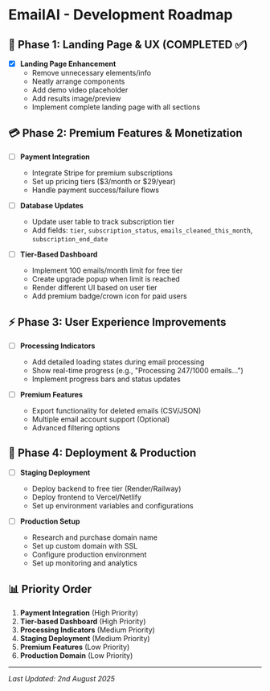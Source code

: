 # EmailAI - Development Roadmap

## 🎯 Phase 1: Landing Page & UX (COMPLETED ✅)
- [x] **Landing Page Enhancement**
  - Remove unnecessary elements/info
  - Neatly arrange components
  - Add demo video placeholder 
  - Add results image/preview
  - Implement complete landing page with all sections

## 💳 Phase 2: Premium Features & Monetization
- [ ] **Payment Integration**
  - Integrate Stripe for premium subscriptions
  - Set up pricing tiers ($3/month or $29/year)
  - Handle payment success/failure flows
  
- [ ] **Database Updates**
  - Update user table to track subscription tier
  - Add fields: `tier`, `subscription_status`, `emails_cleaned_this_month`, `subscription_end_date`
  
- [ ] **Tier-Based Dashboard**
  - Implement 100 emails/month limit for free tier
  - Create upgrade popup when limit is reached
  - Render different UI based on user tier
  - Add premium badge/crown icon for paid users

## ⚡ Phase 3: User Experience Improvements
- [ ] **Processing Indicators**
  - Add detailed loading states during email processing
  - Show real-time progress (e.g., "Processing 247/1000 emails...")
  - Implement progress bars and status updates
  
- [ ] **Premium Features**
  - Export functionality for deleted emails (CSV/JSON)
  - Multiple email account support (Optional)
  - Advanced filtering options

## 🚀 Phase 4: Deployment & Production
- [ ] **Staging Deployment**
  - Deploy backend to free tier (Render/Railway)
  - Deploy frontend to Vercel/Netlify
  - Set up environment variables and configurations
  
- [ ] **Production Setup**
  - Research and purchase domain name
  - Set up custom domain with SSL
  - Configure production environment
  - Set up monitoring and analytics

## 📊 Priority Order
1. **Payment Integration** (High Priority)
2. **Tier-based Dashboard** (High Priority) 
3. **Processing Indicators** (Medium Priority)
4. **Staging Deployment** (Medium Priority)
5. **Premium Features** (Low Priority)
6. **Production Domain** (Low Priority)

---
*Last Updated: 2nd August 2025*